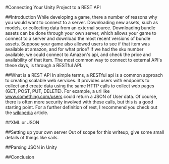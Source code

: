 #Connecting Your Unity Project to a REST API

##Introduction
While developing a game, there a number of reasons why you would want to connect to a server. Downloading new assets, such as models, or collecting data from an external source. Downloading bundle assets can be done through your own server, which allows your game to connect to a server and download the most recent versions of bundle assets. Suppose your game also allowed users to see if that item was available at amazon, and for what price? If we had the sku number available, we could connect to Amazon's api, and check the price and availability of that item. The most common way to connect to external API's these days, is through a RESTful API.

##What is a REST API
In simple terms, a RESTful api is a common approach to creating scalable web services. It provides users with endpoints to collect and create data using the same HTTP calls to collect web pages (GET, POST, PUT, DELETE). For example, a url like www.something.com/users could return a JSON of User data. Of course, there is often more security involved with these calls, but this is a good starting point. For a further definition of rest, I recommend you check out the [wikipedia](http://en.wikipedia.org/wiki/Representational_state_transfer) article.

##XML or JSON

##Setting up your own server
Out of scope for this writeup, give some small details of things like sails.

##Parsing JSON in Unity

##Conclusion
